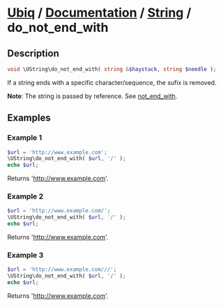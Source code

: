 [Ubiq](https://github.com/Pixel418/Ubiq#readme) / [Documentation](../index.md#readme) / [String](../index.md#string) / do_not_end_with
======


Description
-------- 

```php
void \UString\do_not_end_with( string &$haystack, string $needle );
```

If a string ends with a specific character/sequence, the sufix is removed.

**Note**: The string is passed by reference. See [not_end_with](./not_end_with.md#readme).



Examples
--------

### Example 1

```php
$url = 'http://www.example.com';
\UString\do_not_end_with( $url, '/' );
echo $url;
```
Returns 'http://www.example.com'.

### Example 2

```php
$url = 'http://www.example.com/';
\UString\do_not_end_with( $url, '/' );
echo $url;
```
Returns 'http://www.example.com'.

### Example 3

```php
$url = 'http://www.example.com///';
\UString\do_not_end_with( $url, '/' );
echo $url;
```
Returns 'http://www.example.com'.
